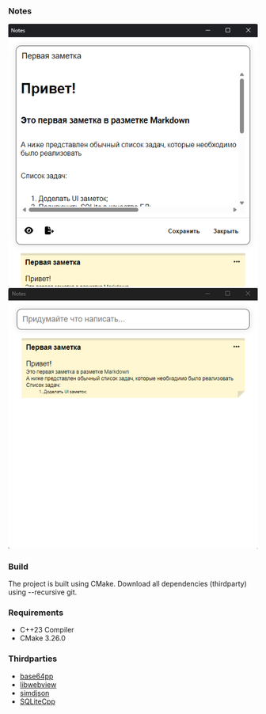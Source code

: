### Notes

![media-1](media/notes-1.png)
![media-2](media/notes-2.png)

### Build

The project is built using CMake. 
Download all dependencies (thirdparty) using --recursive git.

### Requirements

- C++23 Compiler
- CMake 3.26.0

### Thirdparties

- [base64pp](https://github.com/matheusgomes28/base64pp)
- [libwebview](https://github.com/a3st/libwebview)
- [simdjson](https://github.com/simdjson/simdjson)
- [SQLiteCpp](https://github.com/SRombauts/SQLiteCpp)